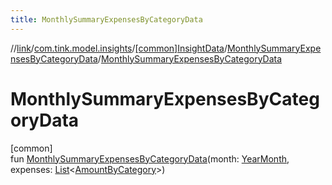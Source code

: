 ```yaml
---
title: MonthlySummaryExpensesByCategoryData
---
```

//[link](../../../../index.html)/[com.tink.model.insights](../../index.html)/[[common]InsightData](../index.html)/[MonthlySummaryExpensesByCategoryData](index.html)/[MonthlySummaryExpensesByCategoryData](-monthly-summary-expenses-by-category-data.html)



# MonthlySummaryExpensesByCategoryData



[common]\
fun [MonthlySummaryExpensesByCategoryData](-monthly-summary-expenses-by-category-data.html)(month: [YearMonth](../../../com.tink.model.time/[common]-year-month/index.html), expenses: [List](https://kotlinlang.org/api/latest/jvm/stdlib/kotlin.collections/-list/index.html)&lt;[AmountByCategory](../../../com.tink.model.relations/[common]-amount-by-category/index.html)&gt;)




